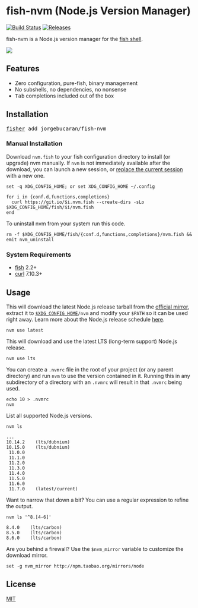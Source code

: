 # fish-nvm (Node.js Version Manager)

[![Build Status](https://img.shields.io/travis/jorgebucaran/fish-nvm.svg)](https://travis-ci.org/jorgebucaran/fish-nvm)
[![Releases](https://img.shields.io/github/release/jorgebucaran/fish-nvm.svg?label=latest)](https://github.com/jorgebucaran/fish-nvm/releases)

fish-nvm is a Node.js version manager for the [fish shell](https://fishshell.com).

![](https://gitcdn.link/repo/jorgebucaran/c796a54376c7571ad7d5bb1c85feabb8/raw/038b6654300e4575b47c0a61a749733ea9c0bb5d/nvm.svg)

## Features

- Zero configuration, pure-fish, binary management
- No subshells, no dependencies, no nonsense
- <kbd>Tab</kbd> completions included out of the box

## Installation

<pre>
<a href=https://github.com/jorgebucaran/fisher>fisher</a> add jorgebucaran/fish-nvm
</pre>

### Manual Installation

Download `nvm.fish` to your fish configuration directory to install (or upgrade) nvm manually. If `nvm` is not immediately available after the download, you can launch a new session, or [replace the current session](https://fishshell.com/docs/current/commands.html#exec) with a new one.

```fish
set -q XDG_CONFIG_HOME; or set XDG_CONFIG_HOME ~/.config

for i in {conf.d,functions,completions}
  curl https://git.io/$i.nvm.fish --create-dirs -sLo $XDG_CONFIG_HOME/fish/$i/nvm.fish
end
```

To uninstall nvm from your system run this code.

```
rm -f $XDG_CONFIG_HOME/fish/{conf.d,functions,completions}/nvm.fish && emit nvm_uninstall
```

### System Requirements

- [fish](https://github.com/fish-shell/fish-shell) 2.2+
- [curl](https://github.com/curl/curl) 7.10.3+

## Usage

This will download the latest Node.js release tarball from the [official mirror](https://nodejs.org/dist), extract it to <code>[\$XDG_CONFIG_HOME](https://specifications.freedesktop.org/basedir-spec/basedir-spec-latest.html#variables)/nvm</code> and modify your `$PATH` so it can be used right away. Learn more about the Node.js release schedule [here](https://github.com/nodejs/Release).

```fish
nvm use latest
```

This will download and use the latest LTS (long-term support) Node.js release.

```
nvm use lts
```

You can create a `.nvmrc` file in the root of your project (or any parent directory) and run `nvm` to use the version contained in it. Running this in any subdirectory of a directory with an `.nvmrc` will result in that `.nvmrc` being used.

```fish
echo 10 > .nvmrc
nvm
```

List all supported Node.js versions.

```
nvm ls
```

```console
...
10.14.2    (lts/dubnium)
10.15.0    (lts/dubnium)
 11.0.0
 11.1.0
 11.2.0
 11.3.0
 11.4.0
 11.5.0
 11.6.0
 11.7.0    (latest/current)
```

Want to narrow that down a bit? You can use a regular expression to refine the output.

```
nvm ls '^8.[4-6]'
```

```console
8.4.0    (lts/carbon)
8.5.0    (lts/carbon)
8.6.0    (lts/carbon)
```

Are you behind a firewall? Use the `$nvm_mirror` variable to customize the download mirror.

```fish
set -g nvm_mirror http://npm.taobao.org/mirrors/node
```

## License

[MIT](LICENSE.md)
